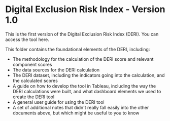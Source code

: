 # Digital Exclusion Risk Index - Version 1.0

This is the first version of the Digital Exclusion Risk Index (DERI). You can access the tool here.

This folder contains the foundational elements of the DERI, including:
 - The methodology for the calculation of the DERI score and relevant component scores
 - The data sources for the DERI calculation
 - The DERI dataset, including the indicators going into the calculation, and the calculated scores
 - A guide on how to develop the tool in Tableau, including the way the DERI calculations were built, and what dashboard elements we used to create the DERI tool
 - A general user guide for using the DERI tool
 - A set of additional notes that didn't really fall easily into the other documents above, but which might be useful to you to know
